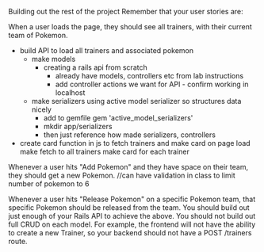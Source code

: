 Building out the rest of the project
Remember that your user stories are:

When a user loads the page, they should see all trainers, with their current team of Pokemon.
- build API to load all trainers and associated pokemon
    - make models
        - creating a rails api from scratch
            - already have models, controllers etc from lab instructions
            - add controller actions we want for API - confirm working in localhost
    - make serializers using active model serializer so structures data nicely
        - add to gemfile gem 'active_model_serializers'
        - mkdir app/serializers
        - then just reference how made serializers, controllers
- create card function in js to fetch trainers and make card
    on page load
    make fetch to all trainers
    make card for each trainer

Whenever a user hits "Add Pokemon" and they have space on their team, they should get a new Pokemon.
//can have validation in class to limit number of pokemon to 6 

Whenever a user hits "Release Pokemon" on a specific Pokemon team, that specific Pokemon should be released from the team.
You should build out just enough of your Rails API to achieve the above. You should not build out full CRUD on each model. For example, the frontend will not have the ability to create a new Trainer, so your backend should not have a POST /trainers route.